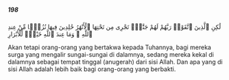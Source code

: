 ##### 198

<span class="ayah">لَٰكِنِ ٱلَّذِينَ ٱتَّقَوْا۟ رَبَّهُمْ لَهُمْ جَنَّٰتٌۭ تَجْرِى مِن تَحْتِهَا ٱلْأَنْهَٰرُ خَٰلِدِينَ فِيهَا نُزُلًۭا مِّنْ عِندِ ٱللَّهِ ۗ وَمَا عِندَ ٱللَّهِ خَيْرٌۭ لِّلْأَبْرَارِ</span>

<span class="ayah_translation">Akan tetapi orang-orang yang bertakwa kepada Tuhannya, bagi mereka surga yang mengalir sungai-sungai di dalamnya, sedang mereka kekal di dalamnya sebagai tempat tinggal (anugerah) dari sisi Allah. Dan apa yang di sisi Allah adalah lebih baik bagi orang-orang yang berbakti.</span>
